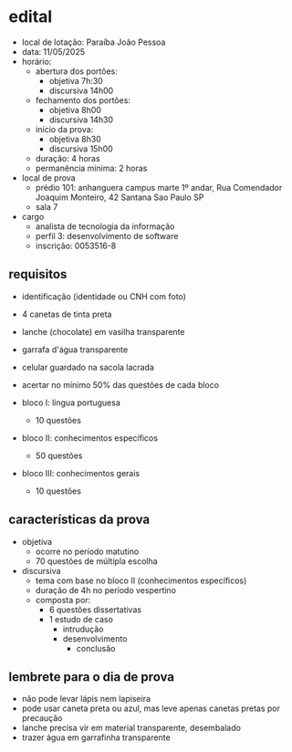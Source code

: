 
# edital

- local de lotação: Paraíba João Pessoa
- data: 11/05/2025
- horário:
  - abertura dos portões:
    - objetiva 7h:30
    - discursiva 14h00
  - fechamento dos portões:
    - objetiva 8h00
    - discursiva 14h30
  - início da prova:
    - objetiva 8h30
    - discursiva 15h00
  - duração: 4 horas
  - permanência mínima: 2 horas
- local de prova
  - prédio 101: anhanguera campus marte 1º andar, Rua Comendador Joaquim Monteiro, 42 Santana Sao Paulo SP
  - sala 7
- cargo
  - analista de tecnologia da informação
  - perfil 3: desenvolvimento de software
  - inscrição: 0053516-8

## requisitos

- identificação (identidade ou CNH com foto)
- 4 canetas de tinta preta
- lanche (chocolate) em vasilha transparente
- garrafa d'água transparente
- celular guardado na sacola lacrada
- acertar no mínimo 50% das questões de cada bloco

- bloco I: língua portuguesa
  - 10 questões
- bloco II: conhecimentos específicos
  - 50 questões
- bloco III: conhecimentos gerais
  - 10 questões

## características da prova

- objetiva
  - ocorre no período matutino
  - 70 questões de múltipla escolha
- discursiva
  - tema com base no bloco II (conhecimentos específicos)
  - duração de 4h no período vespertino
  - composta por:
    - 6 questões dissertativas
    - 1 estudo de caso
      - intrudução
      - desenvolvimento
        - conclusão

## lembrete para o dia de prova

- não pode levar lápis nem lapiseira
- pode usar caneta preta ou azul, mas leve apenas canetas pretas por precaução
- lanche precisa vir em material transparente, desembalado
- trazer água em garrafinha transparente
